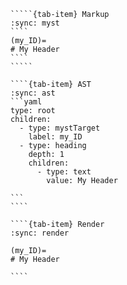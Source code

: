``````{tab-set}
`````{tab-item} Markup
:sync: myst
````
(my_ID)=
# My Header
````
`````

````{tab-item} AST
:sync: ast
```yaml
type: root
children:
  - type: mystTarget
    label: my_ID
  - type: heading
    depth: 1
    children:
      - type: text
        value: My Header

```
````

````{tab-item} Render
:sync: render

(my_ID)=
# My Header

````

``````

